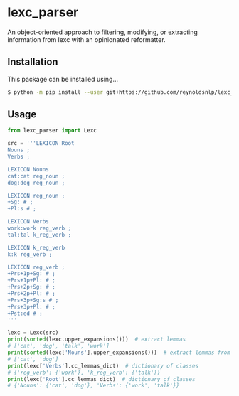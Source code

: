 # lexc\_parser

An object-oriented approach to filtering, modifying, or extracting information
from lexc with an opinionated reformatter.


## Installation

This package can be installed using...

```bash
$ python -m pip install --user git+https://github.com/reynoldsnlp/lexc_parser
```

## Usage

```python
from lexc_parser import Lexc

src = '''LEXICON Root
Nouns ;
Verbs ;

LEXICON Nouns
cat:cat reg_noun ;
dog:dog reg_noun ;

LEXICON reg_noun ;
+Sg: # ;
+Pl:s # ;

LEXICON Verbs
work:work reg_verb ;
tal:tal k_reg_verb ;

LEXICON k_reg_verb
k:k reg_verb ;

LEXICON reg_verb ;
+Prs+1p+Sg: # ;
+Prs+1p+Pl: # ;
+Prs+2p+Sg: # ;
+Prs+2p+Pl: # ;
+Prs+3p+Sg:s # ;
+Prs+3p+Pl: # ;
+Pst:ed # ;
'''

lexc = Lexc(src)
print(sorted(lexc.upper_expansions()))  # extract lemmas
# ['cat', 'dog', 'talk', 'work']
print(sorted(lexc['Nouns'].upper_expansions()))  # extract lemmas from Nouns
# ['cat', 'dog']
print(lexc['Verbs'].cc_lemmas_dict)  # dictionary of classes
# {'reg_verb': {'work'}, 'k_reg_verb': {'talk'}}
print(lexc['Root'].cc_lemmas_dict)  # dictionary of classes
# {'Nouns': {'cat', 'dog'}, 'Verbs': {'work', 'talk'}}
```
